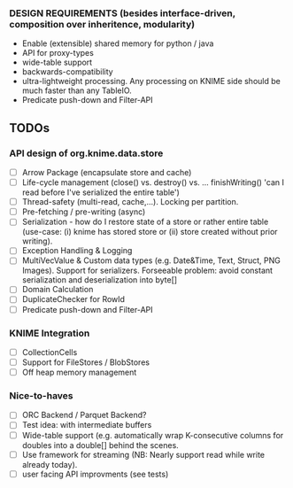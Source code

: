 ### DESIGN REQUIREMENTS (besides interface-driven, composition over inheritence, modularity)
- Enable (extensible) shared memory for python / java
- API for proxy-types
- wide-table support
- backwards-compatibility
- ultra-lightweight processing. Any processing on KNIME side should be much faster than any TableIO.
- Predicate push-down and Filter-API

## TODOs

### API design of org.knime.data.store
- [ ] Arrow Package (encapsulate store and cache)
- [ ] Life-cycle management (close() vs. destroy() vs. ... finishWriting() 'can I read before I've serialized the entire table')
- [ ] Thread-safety (multi-read, cache,...). Locking per partition.
- [ ] Pre-fetching / pre-writing (async)
- [ ] Serialization - how do I restore state of a store or rather entire table (use-case: (i) knime has stored store or (ii) store created without prior writing).
- [ ] Exception Handling & Logging
- [ ] MultiVecValue & Custom data types (e.g. Date&Time, Text, Struct, PNG Images). Support for serializers. Forseeable problem: avoid constant serialization and deserialization into byte[]
- [ ] Domain Calculation
- [ ] DuplicateChecker for RowId
- [ ] Predicate push-down and Filter-API

### KNIME Integration
- [ ] CollectionCells
- [ ] Support for FileStores / BlobStores
- [ ] Off heap memory management

### Nice-to-haves
- [ ] ORC Backend / Parquet Backend?
- [ ] Test idea: with intermediate buffers
- [ ] Wide-table support (e.g. automatically wrap K-consecutive columns for doubles into a double[] behind the scenes.
- [ ] Use framework for streaming (NB: Nearly support read while write already today).
- [ ] user facing API improvments (see tests)
